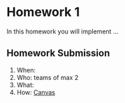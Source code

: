 # Homework 1 

In this homework you will implement ...



## Homework Submission

1. When:
2. Who: teams of max 2
3. What: 
4. How: [Canvas]()
